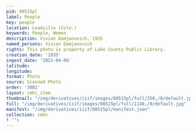 ```yaml
---
pid: 00515pl
label: People
key: people
location: Leadville (Colo.)
keywords: People, Women
description: Vivian Damjanovich, 1935
named_persons: Vivian Damjanovich
rights: This photo is property of Lake County Public Library.
creation_date: '1935'
ingest_date: '2021-04-06'
latitude: 
longitude: 
format: Photo
source: Scanned Photo
order: '3081'
layout: cmhc_item
thumbnail: "/img/derivatives/iiif/images/00515pl/full/250,/0/default.jpg"
full: "/img/derivatives/iiif/images/00515pl/full/1140,/0/default.jpg"
manifest: "/img/derivatives/iiif/00515pl/manifest.json"
collection: cmhc
! '': 
---
```

